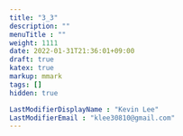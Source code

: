 ```yaml
---
title: "3_3"
description: ""
menuTitle : ""
weight: 1111
date: 2022-01-31T21:36:01+09:00
draft: true
katex: true
markup: mmark
tags: []
hidden: true

LastModifierDisplayName : "Kevin Lee"
LastModifierEmail : "klee30810@gmail.com"
---
```


